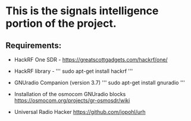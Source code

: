 # This is the signals intelligence portion of the project.

## Requirements:

- HackRF One SDR -
	https://greatscottgadgets.com/hackrf/one/

- HackRF library -
	'''
	sudo apt-get install hackrf
	'''

- GNUradio Companion (version 3.7)
	'''
	sudo apt-get install gnuradio
	'''
- Installation of the osmocom GNUradio blocks
	https://osmocom.org/projects/gr-osmosdr/wiki


- Universal Radio Hacker
	https://github.com/jopohl/urh

